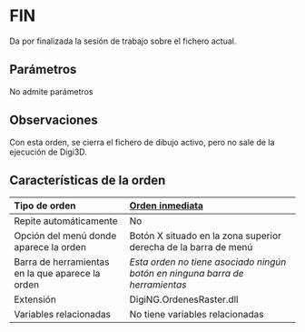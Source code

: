 # FIN

Da por finalizada la sesión de trabajo sobre el fichero actual.

## Parámetros

No admite parámetros

## Observaciones

Con esta orden, se cierra el fichero de dibujo activo, pero no sale de la ejecución de Digi3D.

## Características de la orden

| Tipo de orden | [Orden inmediata](fin.md) |
| :--- | :--- |
| Repite automáticamente | No |
| Opción del menú donde aparece la orden | Botón X situado en la zona superior derecha de la barra de menú |
| Barra de herramientas en la que aparece la orden | _Esta orden no tiene asociado ningún botón en ninguna barra de herramientas_ |
| Extensión | DigiNG.OrdenesRaster.dll |
| Variables relacionadas | No tiene variables relacionadas |

